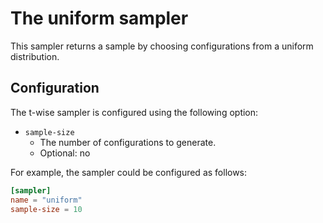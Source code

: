 # The uniform sampler

This sampler returns a sample by choosing configurations from a uniform distribution.

## Configuration

The t-wise sampler is configured using the following option:

- `sample-size`
    - The number of configurations to generate.
    - Optional: no

For example, the sampler could be configured as follows:

```toml
[sampler]
name = "uniform"
sample-size = 10
```
